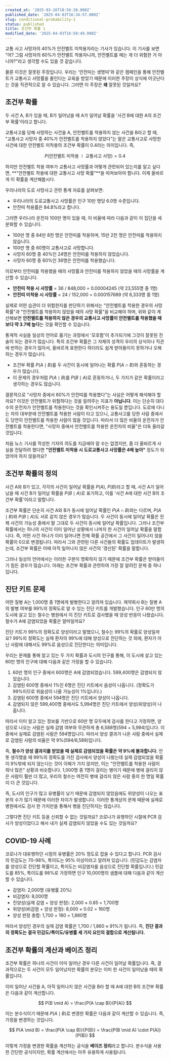 ```yaml
---
created_at: '2025-03-26T10:56:38.000Z'
published_date: '2025-04-03T16:34:57.000Z'
slug: conditional-probability-1
status: published
title: 조건부 확률 1
modified_date: '2025-04-03T16:50:49.000Z'
---
```


교통 사고 사망자의 40%가 안전벨트 미착용자라는 기사가 있습니다. 이 기사를 보면 "어? 그럼 사망자의 60%가 안전벨트 착용자니까, 안전벨트를 메는 게 더 위험한 거 아니야?"라고 생각할 수도 있을 것 같습니다.

물론 이것은 잘못된 주장입니다. 우리는 '안전띠는 생명띠'와 같은 캠페인을 통해 안전벨트가 교통사고 사망률을 줄인다는 교육을 받았기 때문에 이러한 주장이 상식에 어긋난다는 것을 직관적으로 알 수 있습니다. 그러면 이 주장은 **왜** 잘못된 것일까요?

## 조건부 확률

두 사건 A, B가 있을 때, B가 일어났을 때 A가 일어날 확률을 '사건 B에 대한 A의 조건부 확률'이라고 합니다.

교통사고를 당해 사망하는 사건을 A, 안전벨트를 착용하지 않는 사건을 B라고 할 때, "교통사고 사망자 중 40%가 안전벨트를 착용하지 않았다"는 말은 교통사고로 사망한 사건에 대한 안전벨트 미착용의 조건부 확률이 0.4라는 의미입니다. 즉,

$$
P(\text{안전벨트 미착용} \mid \text{교통사고 사망}) = 0.4
$$

하지만 안전벨트 착용 여부가 교통사고 사망률과 어떻게 관련되어 있는지를 알고 싶다면, **"안전벨트 착용에 대한 교통사고 사망 확률"**을 따져보아야 합니다. 이제 올바르게 이 확률을 계산해봅시다.

우리나라의 도로 사망사고 관련 통계 자료를 살펴보면:

- 우리나라의 도로교통사고 사망률은 인구 10만 명당 6.0명 수준입니다.
- 안전띠 착용률은 84.8%라고 합니다.

그러면 우리나라 운전자 100만 명이 있을 때, 이 비율에 따라 다음과 같이 이 집단을 세분화할 수 있습니다.

- 100만 명 중 84만 8천 명은 안전띠를 착용하며, 15만 2천 명은 안전띠를 착용하지 않습니다.
- 100만 명 중 60명이 교통사고로 사망합니다.
- 사망자 60명 중 40%인 24명은 안전띠를 착용하지 않았습니다.
- 사망자 60명 중 60%인 36명은 안전띠를 착용했습니다.

이로부터 안전띠를 착용했을 때의 사망률과 안전띠를 착용하지 않았을 때의 사망률을 계산할 수 있습니다.

- **안전띠 착용 시 사망률** = 36 / 848,000 = 0.00004245 (약 23,555명 중 1명)
- **안전띠 미착용 시 사망률** = 24 / 152,000 = 0.000157689 (약 6,333명 중 1명)

실제로 어떤 습관이 더 위험한지를 판단하기 위해서는 "안전벨트를 착용한 경우의 사망 확률"과 "안전벨트를 착용하지 않았을 때의 사망 확률"을 비교해야 하며, 위와 같이 계산해보면 **안전벨트를 착용하지 않은 경우의 교통사고 사망률이 안전벨트를 착용했을 때보다 약 3.7배 높다**는 것을 확인할 수 있습니다.

통계적 사실을 일상의 언어로 옮기는 과정에서 '모호함'이 추가되기에 그것이 잘못된 진술이 되는 경우가 많습니다. 특히 조건부 확률은 그 자체의 성격이 우리의 상식이나 직관에 반하는 경우가 많아서, 올바르게 표현한다 하더라도 쉽게 받아들이지 못하거나 오해하는 경우가 많습니다.

- 조건부 확률 $P(A \mid B)$를 두 사건이 동시에 일어나는 확률 $P(A \cap B)$와 혼동하는 경우가 많습니다.
- 이 문제의 경우처럼 $P(A \mid B)$를 $P(B \mid A)$로 혼동하거나, 두 가지가 같은 확률이라고 생각하는 경우도 많습니다.

결론적으로 "사망자 중에서 60%가 안전띠를 착용했다"는 사실은 어떻게 해석해야 할까요? 이것은 안전벨트가 위험하다는 것을 알려주는 지표가 **아닙니다**. 이는 단순히 대다수의 운전자가 안전벨트를 착용한다는 것을 확인시켜주는 용도일 뿐입니다. 도로에 다니는 차의 대부분에 안전벨트를 착용한 사람이 타고 있으니, 교통사고를 당한 사람 중에서도 당연히 안전벨트를 착용한 사람이 많을 것입니다. 따라서 더 많은 비율의 운전자가 안전벨트를 착용한다면, "사망자 중에서 안전벨트를 착용한 운전자의 비율"은 더욱 올라갈 것입니다.

처음 뉴스 기사를 작성한 기자의 의도를 지금에야 알 수는 없겠지만, 좀 더 올바르게 사실을 전달하려 했다면 **"안전벨트 미착용 시 도로교통사고 사망률은 4배 높아"** 정도가 되었어야 하지 않을까요?

## 조건부 확률의 정의

사건 A와 B가 있고, 각각의 사건이 일어날 확률을 $P(A)$, $P(B)$라고 할 때, 사건 A가 일어났을 때 사건 B가 일어날 확률을 $P(B \mid A)$로 표기하고, 이를 '사건 A에 대한 사건 B의 조건부 확률'이라고 말합니다.

조건부 확률은 단순히 사건 A와 B가 동시에 일어날 확률인 $P(A \cap B)$와는 다르며, $P(A \mid B)$와 $P(B \mid A)$도 서로 같지 않은 경우가 많습니다. 두 사건이 동시에 일어날 확률은 전체 사건의 가능성 중에서 말 그대로 두 사건이 동시에 일어날 확률입니다. 그러나 조건부 확률에서는 하나의 사건이 이미 일어난 상황에서 나머지 한 사건이 일어날 확률을 말합니다. 즉, 어떤 사건 하나가 이미 일어나면 전체 확률 공간에서 그 사건이 일어나지 않을 확률이 0으로 변경됩니다. 따라서 그와 관련된 다른 사건들의 확률도 업데이트가 발생하는데, 조건부 확률은 이때 아직 일어나지 않은 사건의 '갱신된' 확률을 말합니다.

그러나 일상의 언어에서는 이러한 구분이 명확하지 않기 때문에 조건부 확률은 받아들이기 힘든 경우가 많습니다. 아래는 조건부 확률과 관련하여 가장 잘 알려진 문제 중 하나입니다.

## 진단 키트 문제 

어떤 질병 A는 1,000명 중 1명에게 발병한다고 알려져 있습니다. 제약회사 B는 질병 A의 발병 여부를 99%의 정확도로 알 수 있는 진단 키트를 개발했습니다. 인구 60만 명의 도시에 살고 있는 철수는 병원에서 이 진단 키트로 검사했을 때 양성 반응이 나왔습니다. 철수가 A에 감염되었을 확률은 얼마일까요?

진단 키트가 99%의 정확도로 양성이라고 말했으니, 철수는 99%의 확률로 양성일까요? 99%의 정확도는 실제 환자의 99%에 대해 양성으로 진단하는 것 외에, 환자가 아닌 사람에 대해서도 99%로 음성으로 진단한다는 의미입니다.

우리는 문제를 통해 알고 있는 두 가지 확률과 도시의 인구를 통해, 이 도시에 살고 있는 60만 명의 인구에 대해 다음과 같은 가정을 할 수 있습니다.

1. 60만 명의 인구 중에서 600명은 A에 감염되었습니다. 599,400명은 감염되지 않았습니다.
2. 감염된 600명 중에서 1%인 6명은 진단 키트에서 음성이 나옵니다. (정확도가 99%이므로 위음성이 나올 가능성이 1%입니다.)
3. 감염된 600명 중에서 594명은 진단 키트에서 양성이 나옵니다.
4. 감염되지 않은 599,400명 중에서도 5,994명은 진단 키트에서 양성(위양성)이 나옵니다.

따라서 이미 알고 있는 정보를 기반으로 60만 명 모두에게 검사를 한다고 가정하면, 양성으로 나오는 사람은 실제 감염 여부와 무관하게 총 6,588명(594 + 5,994)입니다. 이 중에서 실제로 감염된 사람은 594명입니다. 따라서 양성 결과가 나온 사람 중에서 실제로 감염된 사람의 비율은 약 9%(594/6,588)입니다.

즉, **철수가 양성 결과지를 받았을 때 실제로 감염되었을 확률은 약 9%에 불과합니다.** 언뜻 생각했을 때 99%의 정확도를 가진 검사에서 양성이 나왔는데 실제 감염되었을 확률이 9%밖에 되지 않는다는 것이 이해가 가지 않지만, 이는 "안전벨트를 착용한 사람이 워낙 많은" 상황과 비슷합니다. 1,000명 중 1명이 걸리는 병이기 때문에 병에 걸리지 않은 사람이 훨씬 더 많고, 우리의 철수는 여전히 병에 걸리지 않은 사람 중의 한 명일 확률이 더 큰 것입니다.

즉, 도시의 인구가 많고 유병률이 낮기 때문에 감염되지 않았음에도 위양성이 나오는 표본의 수가 많기 때문에 이러한 차이가 발생합니다. 이러한 통계상의 문제 때문에 실제로 병원에서도 검사 한 가지만을 통해서 병을 진단하지는 않습니다.

그렇다면 진단 키트 등을 신뢰할 수 없는 것일까요? 코로나가 유행하던 시절에 PCR 검사가 양성이었다고 해서 내가 실제 감염되지 않았을 수도 있는 것일까요?

## COVID-19 사례

코로나가 대유행하던 시점의 유병률은 20% 정도로 잡을 수 있다고 합니다. PCR 검사의 민감도는 70-98%, 특이도는 95% 이상이라고 알려져 있습니다. (민감도는 감염자를 양성으로 진단할 확률이고, 특이도는 비감염자를 음성으로 진단할 확률입니다.) 민감도를 85%, 특이도를 98%로 가정하면 인구 10,000명의 샘플에 대해 다음과 같이 계산할 수 있습니다.

- 감염자: 2,000명 (유병률 20%)
- 비감염자: 8,000명
- 진양성(실제 감염 + 양성 판정): 2,000 × 0.85 = 1,700명
- 위양성(비감염 + 양성 판정): 8,000 × 0.02 = 160명
- 양성 판정 총합: 1,700 + 160 = 1,860명

따라서 양성인 경우의 실제 감염 확률은 1,700 / 1,860 ≈ 91%가 됩니다. 즉, **진단 결과의 정확도는 결국 민감도/특이도/유병률 세 가지 요인의 결합으로 계산됩니다.**

## 조건부 확률의 계산과 베이즈 정리

조건부 확률은 하나의 사건이 이미 일어난 경우 다른 사건이 일어날 확률입니다. 즉, 결과적으로는 두 사건이 모두 일어났지만 확률의 분모는 이미 한 사건이 일어났을 때의 확률입니다.

이미 일어난 사건을 A, 아직 일어나지 않은 사건을 B라 할 때 A에 대한 B의 조건부 확률은 다음과 같이 계산합니다.

$$
P(B \mid A) = \frac{P(A \cap B)}{P(A)}
$$

이는 분수식이기 때문에 $P(A \mid B)$로 변경한 확률은 다음과 같이 계산할 수 있습니다. 즉, 가정을 변경하는 것입니다.

$$
P(A \mid B) = \frac{P(A \cap B)}{P(B)} = \frac{P(B \mid A) \cdot P(A)}{P(B)}
$$

이렇게 가정을 변경한 확률을 계산하는 공식을 **베이즈 정리**라고 합니다. 분수식을 사용한 간단한 공식이지만, 확률 계산에서는 아주 유용하게 사용됩니다.